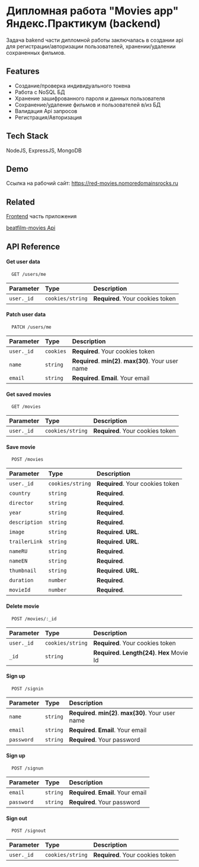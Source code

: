 
# Дипломная работа "Movies app" Яндекс.Практикум (backend)

Задача bakend части дипломной работы заключалась в создании api для регистрации/авторизации пользователей, хранении/удалении сохраненных фильмов.


## Features

- Создание/проверка индивидуального токена
- Работа с NoSQL БД
- Хранение зашифрованного пароля и данных пользователя
- Сохранение/удаление фильмов и пользователей в/из БД
- Валидация Api запросов
- Регистрация/Авторизация


## Tech Stack

NodeJS, ExpressJS, MongoDB


## Demo

Ссылка на рабочий сайт: https://red-movies.nomoredomainsrocks.ru


## Related

[Frontend](https://github.com/Red-Handed-Guy/movies-explorer-frontend) часть приложения

[beatfilm-movies Api](https://api.nomoreparties.co/beatfilm-movies) 


## API Reference

#### Get user data

```http
  GET /users/me
```

| Parameter | Type     | Description                |
| :-------- | :------- | :------------------------- |
| `user._id` | `cookies/string` | **Required**. Your cookies token |

#### Patch user data

```http
  PATCH /users/me
```

| Parameter | Type     | Description                |
| :-------- | :------- | :------------------------- |
| `user._id` | `cookies` | **Required**. Your cookies token |
| `name` | `string` | **Required**. **min(2)**. **max(30)**. Your user name |
| `email` | `string` | **Required**. **Email**. Your email |

#### Get saved movies

```http
  GET /movies
```

| Parameter | Type     | Description                |
| :-------- | :------- | :------------------------- |
| `user._id` | `cookies/string` | **Required**. Your cookies token |

#### Save movie

```http
  POST /movies
```

| Parameter | Type     | Description                |
| :-------- | :------- | :------------------------- |
| `user._id` | `cookies/string` | **Required**. Your cookies token |
| `country` | `string` | **Required**.|
| `director` | `string` | **Required**.|
| `year` | `string` | **Required**.|
| `description` | `string` | **Required**.|
| `image` | `string` | **Required**. **URL**.|
| `trailerLink` | `string`  | **Required**. **URL**.|
| `nameRU` | `string` | **Required**.|
| `nameEN` | `string` | **Required**.|
| `thumbnail` | `string` | **Required**. **URL**.|
| `duration` | `number` | **Required**.|
| `movieId` | `number` | **Required**.|

#### Delete movie

```http
  POST /movies/:_id
```

| Parameter | Type     | Description                |
| :-------- | :------- | :------------------------- |
| `user._id` | `cookies/string` | **Required**. Your cookies token |
| `_id` | `string` | **Required**. **Length(24)**. **Hex** Movie Id|


#### Sign up

```http
  POST /signin
```

| Parameter | Type     | Description                       |
| :-------- | :------- | :-------------------------------- |
| `name` | `string` | **Required**. **min(2)**. **max(30)**. Your user name |
| `email` | `string` | **Required**. **Email**. Your email |
| `password` | `string` | **Required**. Your password |

#### Sign up
```http
  POST /signun
```

| Parameter | Type     | Description                       |
| :-------- | :------- | :-------------------------------- |
| `email` | `string` | **Required**. **Email**. Your email |
| `password` | `string` | **Required**. Your password |

#### Sign out
```http
  POST /signout
```

| Parameter | Type     | Description                       |
| :-------- | :------- | :-------------------------------- |
| `user._id` | `cookies/string` | **Required**. Your cookies token |
